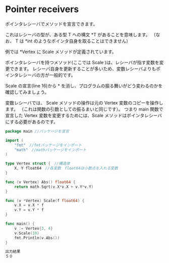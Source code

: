 # Pointer receivers

ポインタレシーバでメソッドを宣言できます。

これはレシーバの型が、ある型 T への構文 *T があることを意味します。 （なお、 T は *int のようなポインタ自身を取ることはできません）

例では *Vertex に Scale メソッドが定義されています。

ポインタレシーバを持つメソッド(ここでは Scale )は、レシーバが指す変数を変更できます。 レシーバ自身を更新することが多いため、変数レシーバよりもポインタレシーバの方が一般的です。

Scale の宣言(line 16)から * を消し、プログラムの振る舞いがどう変わるのかを確認してみましょう。

変数レシーバでは、 Scale メソッドの操作は元の Vertex 変数のコピーを操作します。 （これは関数の引数としての振るまいと同じです）。 つまり main 関数で宣言した Vertex 変数を変更するためには、Scale メソッドはポインタレシーバにする必要があるのです。<br>


```go
package main //パッケージを宣言

import (　
	"fmt"　//fmtパッケージをインポート
	"math"　//mathパッケージをインポート
)

type Vertex struct {　//構造体　
	X, Y float64　//各変数　float64は小数点を入れる変数
}

func (v Vertex) Abs() float64 {　　
	return math.Sqrt(v.X*v.X + v.Y*v.Y)
}

func (v *Vertex) Scale(f float64) {
	v.X = v.X * f
	v.Y = v.Y * f
}

func main() {
	v := Vertex{3, 4}
	v.Scale(10)
	fmt.Println(v.Abs())
}

出力結果
５０

```
